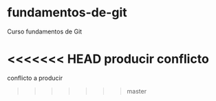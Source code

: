 # fundamentos-de-git
Curso fundamentos de Git

<<<<<<< HEAD
producir conflicto
=======
conflicto a producir
>>>>>>> master
